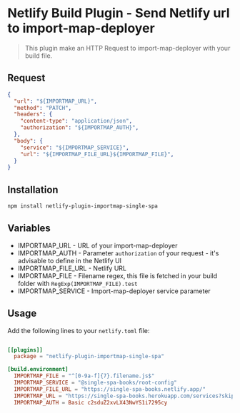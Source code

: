 # Netlify Build Plugin - Send Netlify url to import-map-deployer

> This plugin make an HTTP Request to import-map-deployer with your build file.

## Request

```JSON
{
  "url": "${IMPORTMAP_URL}",
  "method": "PATCH",
  "headers": {
    "content-type": "application/json",
    "authorization": "${IMPORTMAP_AUTH}",
  },
  "body": {
    "service": "${IMPORTMAP_SERVICE}",
    "url": "${IMPORTMAP_FILE_URL}${IMPORTMAP_FILE}",
  }
}
```

## Installation

```sh
npm install netlify-plugin-importmap-single-spa
```

## Variables

- IMPORTMAP_URL - URL of your import-map-deployer
- IMPORTMAP_AUTH - Parameter `authorization` of your request - it's advisable to define in the Netlify UI
- IMPORTMAP_FILE_URL - Netlify URL
- IMPORTMAP_FILE - Filename regex, this file is fetched in your build folder with `RegExp(IMPORTMAP_FILE).test`
- IMPORTMAP_SERVICE - Import-map-deployer service parameter

## Usage

Add the following lines to your `netlify.toml` file:

```toml

[[plugins]]
  package = "netlify-plugin-importmap-single-spa"

[build.environment]
  IMPORTMAP_FILE = "^[0-9a-f]{7}.filename.js$"
  IMPORTMAP_SERVICE = "@single-spa-books/root-config"
  IMPORTMAP_FILE_URL = "https://single-spa-books.netlify.app/"
  IMPORTMAP_URL = "https://single-spa-books.herokuapp.com/services?skip_url_check"
  IMPORTMAP_AUTH = Basic c2sduZ2xvLX43NwYS1i7295cy

```
